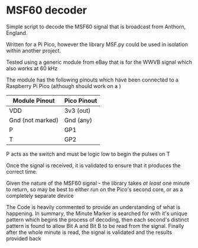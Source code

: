 # MSF60 decoder

Simple script to decode the MSF60 signal that is broadcast from Anthorn, England.

Written for a Pi Pico, however the library MSF.py could be used in isolation within another project.

Tested using a generic module from eBay that is for the WWVB signal which also works at 60 kHz

The module has the following pinouts which have been connected to a Raspberry Pi Pico (although should work on a )

Module Pinout | Pico Pinout
---|---
VDD | 3v3 (out)
Gnd (not marked)| Gnd (any)
P | GP1
T | GP2

P acts as the switch and must be logic low to begin the pulses on T

Once the signal is received, it is validated to ensure that it produces the correct time.

Given the nature of the MSF60 signal - the library takes *at least* one minute to return, so may be best to either run on the Pico's second core, or as a completely separate device

The Code is heavily commented to provide an understanding of what is happening. In summary, the Minute Marker is searched for with it's unique pattern which begins the process of decoding, then each second's distinct pattern is found to allow Bit A and Bit B to be read from the signal. Finally after the whole minute is read, the signal is validated and the results provided back

